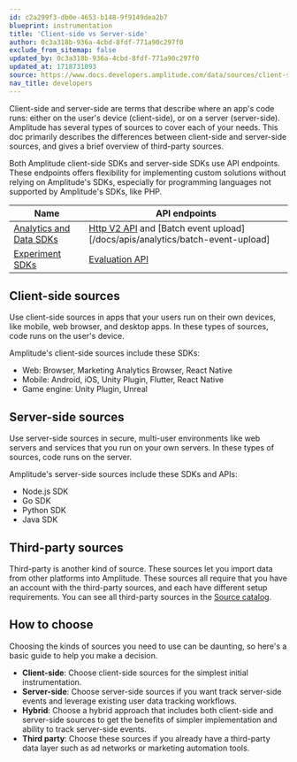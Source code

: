 ```yaml
---
id: c2a299f3-db0e-4653-b148-9f9149dea2b7
blueprint: instrumentation
title: 'Client-side vs Server-side'
author: 0c3a318b-936a-4cbd-8fdf-771a90c297f0
exclude_from_sitemap: false
updated_by: 0c3a318b-936a-4cbd-8fdf-771a90c297f0
updated_at: 1718731093
source: https://www.docs.developers.amplitude.com/data/sources/client-side-vs-server-side/
nav_title: developers
---
```

Client-side and server-side are terms that describe where an app's code runs: either on the user's device (client-side), or on a server (server-side). Amplitude has several types of sources to cover each of your needs. This doc primarily describes the differences between client-side and server-side sources, and gives a brief overview of third-party sources. 

Both Amplitude client-side SDKs and server-side SDKs use API endpoints. These endpoints offers flexibility for implementing custom solutions without relying on Amplitude's SDKs, especially for programming languages not supported by Amplitude's SDKs, like PHP.

| Name                                            | API endpoints                                                                                                                                                                              |
| ----------------------------------------------- | ------------------------------------------------------------------------------------------------------------------------------------------------------------------------------------------ |
| [Analytics and Data SDKs](/docs/sdks/analytics) | [Http V2 API](/docs/apis/analytics/http-v2) and [Batch event upload][/docs/apis/analytics/batch-event-upload] |
| [Experiment SDKs](/docs/sdks/experiment-sdks)   | [Evaluation API](/docs/apis/experiment/experiment-evaluation-api)                                                                                                                          |

## Client-side sources

Use client-side sources in apps that your users run on their own devices, like mobile, web browser, and desktop apps. In these types of sources, code runs on the user's device.

Amplitude's client-side sources include these SDKs:

- Web: Browser, Marketing Analytics Browser, React Native
- Mobile: Android, iOS, Unity Plugin, Flutter, React Native
- Game engine: Unity Plugin, Unreal
  
## Server-side sources

Use server-side sources in secure, multi-user environments like web servers and services that you run on your own servers. In these types of sources, code runs on the server. 

Amplitude's server-side sources include these SDKs and APIs:

- Node.js SDK
- Go SDK
- Python SDK
- Java SDK

## Third-party sources

Third-party is another kind of source. These sources let you import data from other platforms into Amplitude. These sources all require that you have an account with the third-party sources, and each have different setup requirements. You can see all third-party sources in the [Source catalog](/docs/data/source-catalog).

## How to choose

Choosing the kinds of sources you need to use can be daunting, so here's a basic guide to help you make a decision.

- **Client-side**: Choose client-side sources for the simplest initial instrumentation.
- **Server-side**: Choose server-side sources if you want track server-side events and leverage existing user data tracking workflows.
- **Hybrid**: Choose a hybrid approach that includes both client-side and server-side sources to get the benefits of simpler implementation and ability to track server-side events. 
- **Third party**: Choose these sources if you already have a third-party data layer such as ad networks or marketing automation tools.